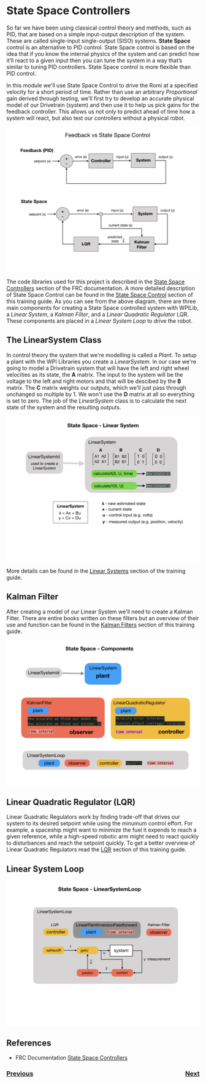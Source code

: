 # <a name="top"></a>State Space Controllers
So far we have been using classical control theory and methods, such as PID, that are based on a simple input-output description of the system. These are called single-input single-output (SISO) systems.  **State Space** control is an alternative to PID control.  State Space control is based on the idea that if you know the internal physics of the system and can predict how it’ll react to a given input then you can tune the system in a way that’s similar to tuning PID controllers.  State Space control is more flexible than PID control. 

In this module we'll use State Space Control to drive the Romi at a specified velocity for a short period of time.  Rather than use an arbitrary *Proportional* gain derived through testing, we'll first try to develop an accurate physical model of our Drivetrain (system) and then use it to help us pick gains for the feedback controller.  This allows us not only to predict ahead of time how a system will react, but also test our controllers without a physical robot.

![Feedback vs State Space](../images/Romi/Romi.056.jpeg)

The code libraries used for this project is described in the [State Space Controllers](https://docs.wpilib.org/en/stable/docs/software/advanced-controls/state-space/state-space-intro.html) section of the FRC documentation. A more detailed description of State Space Control can be found in the [State Space Control](../Concepts/Control/stateSpaceControl) section of this training guide.  As you can see from the above diagram, there are three main components for creating a State Space controlled system with WPILib, a *Linear System*, a *Kalman Filter*, and a *Linear Quadratic Regulator* LQR.  These components are placed in a *Linear System Loop* to drive the robot.

## The LinearSystem Class
In control theory the system that we're modelling is called a *Plant*.  To setup a plant with the WPI Libraries you create a *LinearSystem*.  In our case we're going to model a Drivetrain system that will have the left and right wheel velocities as its state, the **A** matrix.  The input to the system will be the voltage to the left and right motors and that will be descibed by the **B** matrix.  The **C** matrix weights our outputs, which we'll just pass through unchanged so multiple by 1.  We won't use the **D** matrix at all so everything is set to zero.  The job of the *LinearSystem* class is to calculate the next state of the system and the resulting outputs.

![Linear System](../images/Romi/Romi.057.jpeg)

More details can be found in the [Linear Systems](../Concepts/Dynamics/linearSystems) section of the training guide.

## Kalman Filter
After creating a model of our Linear System we'll need to create a Kalman Filter.  There are entire books written on these filters but an overview of their use and function can be found in the [Kalman Filters](../Concepts/OptimalEstimation/kalmanFilters) section of this training guide.

![State Space Components](../images/Romi/Romi.058.jpeg)

## Linear Quadratic Regulator (LQR)
Linear Quadratic Regulators work by finding trade-off that drives our system to its desired setpoint while using the minumum control effort. For example, a spaceship might want to minimize the fuel it expends to reach a given reference, while a high-speed robotic arm might need to react quickly to disturbances and reach the setpoint quickly.  To get a better overview of Linear Quadratic Regulators read the [LQR](../Concepts/Control/LQR) section of this training guide.

## Linear System Loop

![Linear System Loop](../images/Romi/Romi.059.jpeg)

## References
- FRC Documentation [State Space Controllers](https://docs.wpilib.org/en/stable/docs/software/advanced-controls/state-space/state-space-intro.html)

<h3><span style="float:left">
<a href="romiLineFollow">Previous</a></span>
<span style="float:right">
<a href="romiServos">Next</a></span></h3>